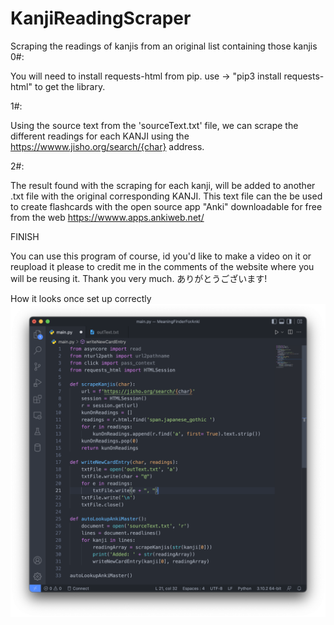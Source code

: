 # KanjiReadingScraper
Scraping the readings of kanjis from an original list containing those kanjis
0#:

You will need to install requests-html from pip. use -> "pip3 install requests-html" to get the library.

1#:

Using the source text from the 'sourceText.txt' file, we can scrape the different readings for each KANJI using
the https://wwww.jisho.org/search/{char} address.

2#:

The result found with the scraping for each kanji, will be added to another .txt file with the original corresponding KANJI. This text file can the be used
to create flashcards with the open source app "Anki" downloadable for free from the web https://wwww.apps.ankiweb.net/

FINISH

You can use this program of course, id you'd like to make a video on it or reupload it please to credit me in the comments of the website where you will
be reusing it. Thank you very much. ありがとうございます!



How it looks once set up correctly
![alt text](codeInEditor.png?raw=true)
